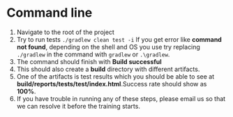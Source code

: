 # Command line
1. Navigate to the root of the project
2. Try to run tests
`./gradlew clean test -i` 
 If you get error like **command not found**, depending on the shell and OS you use try replacing `./gradlew` in the command with `gradlew` or `.\gradlew`.
3. The command should finish with **Build successful**
4. This should also create a **build** directory with different artifacts.
5. One of the artifacts is test results which you should be able to see at **build/reports/tests/test/index.html**.Success rate should show as **100%**.
6. If you have trouble in running any of these steps, please email us so that we can resolve it before the training starts.
